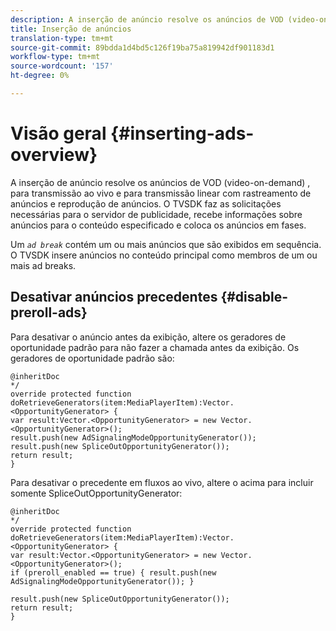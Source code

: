 ```yaml
---
description: A inserção de anúncio resolve os anúncios de VOD (video-on-demand) , para transmissão ao vivo e para transmissão linear com rastreamento de anúncios e reprodução de anúncios. O TVSDK faz as solicitações necessárias para o servidor de publicidade, recebe informações sobre anúncios para o conteúdo especificado e coloca os anúncios em fases.
title: Inserção de anúncios
translation-type: tm+mt
source-git-commit: 89bdda1d4bd5c126f19ba75a819942df901183d1
workflow-type: tm+mt
source-wordcount: '157'
ht-degree: 0%

---
```



# Visão geral {#inserting-ads-overview}

A inserção de anúncio resolve os anúncios de VOD (video-on-demand) , para transmissão ao vivo e para transmissão linear com rastreamento de anúncios e reprodução de anúncios. O TVSDK faz as solicitações necessárias para o servidor de publicidade, recebe informações sobre anúncios para o conteúdo especificado e coloca os anúncios em fases.

Um *`ad break`* contém um ou mais anúncios que são exibidos em sequência. O TVSDK insere anúncios no conteúdo principal como membros de um ou mais ad breaks.

## Desativar anúncios precedentes {#disable-preroll-ads}

Para desativar o anúncio antes da exibição, altere os geradores de oportunidade padrão para não fazer a chamada antes da exibição. Os geradores de oportunidade padrão são:

```
@inheritDoc 
*/ 
override protected function doRetrieveGenerators(item:MediaPlayerItem):Vector.<OpportunityGenerator> { 
var result:Vector.<OpportunityGenerator> = new Vector.<OpportunityGenerator>(); 
result.push(new AdSignalingModeOpportunityGenerator()); 
result.push(new SpliceOutOpportunityGenerator()); 
return result; 
}
```

Para desativar o precedente em fluxos ao vivo, altere o acima para incluir somente SpliceOutOpportunityGenerator:

```
@inheritDoc 
*/ 
override protected function doRetrieveGenerators(item:MediaPlayerItem):Vector.<OpportunityGenerator> { 
var result:Vector.<OpportunityGenerator> = new Vector.<OpportunityGenerator>(); 
if (preroll_enabled == true) { result.push(new AdSignalingModeOpportunityGenerator()); } 
 
result.push(new SpliceOutOpportunityGenerator()); 
return result; 
}
```
